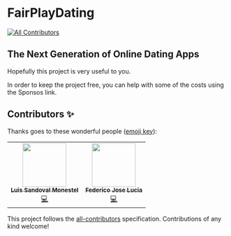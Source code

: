 # FairPlayDating
<!-- ALL-CONTRIBUTORS-BADGE:START - Do not remove or modify this section -->
[![All Contributors](https://img.shields.io/badge/all_contributors-2-orange.svg?style=flat-square)](#contributors-)
<!-- ALL-CONTRIBUTORS-BADGE:END -->
## The Next Generation of Online Dating Apps

Hopefully this project is very useful to you.

In order to keep the project free, you can help with some of the costs using the Sponsos link.

## Contributors ✨

Thanks goes to these wonderful people ([emoji key](https://allcontributors.org/docs/en/emoji-key)):

<!-- ALL-CONTRIBUTORS-LIST:START - Do not remove or modify this section -->
<!-- prettier-ignore-start -->
<!-- markdownlint-disable -->
<table>
  <tr>
    <td align="center"><a href="https://luisiitodev.com/"><img src="https://avatars.githubusercontent.com/u/79773016?v=4?s=100" width="100px;" alt=""/><br /><sub><b>Luis Sandoval Monestel</b></sub></a><br /><a href="https://github.com/efonsecab/FairPlayDating/commits?author=LuisiitoDev" title="Code">💻</a></td>
    <td align="center"><a href="https://github.com/FedericoJoseLucia"><img src="https://avatars.githubusercontent.com/u/15302522?v=4?s=100" width="100px;" alt=""/><br /><sub><b>Federico Jose Lucia</b></sub></a><br /><a href="https://github.com/efonsecab/FairPlayDating/commits?author=FedericoJoseLucia" title="Code">💻</a></td>
  </tr>
</table>

<!-- markdownlint-restore -->
<!-- prettier-ignore-end -->

<!-- ALL-CONTRIBUTORS-LIST:END -->

This project follows the [all-contributors](https://github.com/all-contributors/all-contributors) specification. Contributions of any kind welcome!